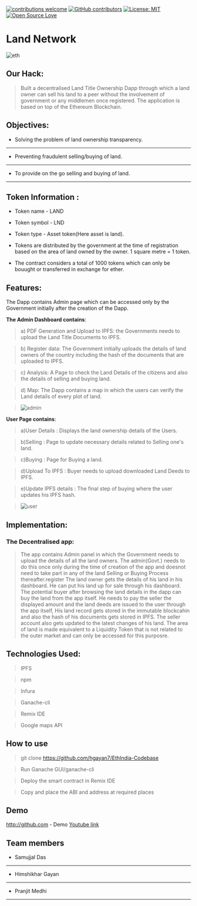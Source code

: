 [![contributions welcome](https://img.shields.io/badge/contributions-welcome-brightgreen.svg?style=flat)](https://github.com/hgayan7/EthIndia-Codebase/issues)
[![GitHub contributors](https://img.shields.io/github/contributors/Naereen/StrapDown.js.svg)](https://github.com/hgayan7/EthIndia-Codebase/graphs/contributors/)
[![License: MIT](https://img.shields.io/badge/License-MIT-yellow.svg)](https://github.com/hgayan7/EthIndia-Codebase/blob/master/LICENSE)
[![Open Source Love](https://badges.frapsoft.com/os/v1/open-source.svg?v=103)](https://github.com/ellerbrock/open-source-badges/)

# Land Network

![eth](https://user-images.githubusercontent.com/29502161/44681121-5506f580-aa5d-11e8-8a17-a4c779d8adaf.png)

## Our Hack:
>Built a decentralised Land Title Ownership Dapp through which a land owner can sell his land to a peer without the involvement of government or any middlemen once registered.
The application is based on top of the Ethereum Blockchain.


## Objectives:

* Solving the problem of land ownership transparency.
------------ 
* Preventing fraudulent selling/buying of land.
------------ 
* To provide on the go selling and buying of land.
------------ 
## Token Information :

* Token name - LAND

* Token symbol - LND

* Token type - Asset token(Here asset is land).

* Tokens are distributed by the government at the time of registration based on the area of land owned by the owner. 
1 square metre = 1 token.

* The contract considers a total of 1000 tokens which can only be bouught or transferred in exchange for ether.


## Features:
The Dapp contains Admin page which can be accessed only by the Government initially after the creation of the Dapp.

**The Admin Dashboard contains**:
>a) PDF Generation and Upload to IPFS: the Governments needs to upload the Land Title Documents to IPFS.

>b) Register data: The Government initially uploads the details of land owners of the country including the hash of the documents
 that are uploaded to IPFS.
 
>c) Analysis: A Page to check the Land Details of the citizens and also the details of selling and buying land.

>d) Map: The Dapp contains a map in which the users can verify the Land details of every plot of land.

>![admin](https://user-images.githubusercontent.com/34987253/44001257-4a46796c-9e4c-11e8-9fe1-f07818c2f971.png)


**User Page contains**:

>a)User Details : Displays the land ownership details of the Users.

>b)Selling : Page to update necessary details related to Selling one's land.

>c)Buying : Page for Buying a land.

>d)Upload To IPFS : Buyer needs to upload downloaded Land Deeds to IPFS.

>e)Update IPFS details : The final step of buying where the user  updates his IPFS hash.


>![user](https://user-images.githubusercontent.com/34987253/44001258-4ab275b8-9e4c-11e8-8dbd-69dbe58eda51.png)


## Implementation:
### The Decentralised app:

>The app contains Admin panel in which the Government needs to upload the details of all the land owners.
The admin(Govt.) needs to do this once only during the time of creation of the app and doesnot need to take part in any of the 
land Selling or Buying Process thereafter.register
The land owner gets the details of his land in his dashboard.
He can put his land up for sale through his dashboard.
The potential buyer after browsing the land details in the dapp can buy the land
from the app itself.
He needs to pay the seller the displayed amount and the land deeds are  issued to the
user through the app itself,
His land record gets stored in the immutable blockcahin and also the hash of his documents gets stored in IPFS.
The seller account also gets updated to the latest changes of his land.
The area of land is made equivalent to a Liquidity Token that is not related to the outer market and can only be accessed for this purposre.

## Technologies Used:
> IPFS

> npm

> Infura

> Ganache-cli

> Remix IDE

> Google maps API

## How to use


> git clone https://github.com/hgayan7/EthIndia-Codebase

> Run Ganache GUI/ganache-cli

> Deploy the smart contract in Remix IDE

> Copy and place the ABI and address at required places 

## Demo
http://github.com - Demo
[Youtube link](https://www.youtube.com/watch?v=5oc1Clsxxzw)

## Team members 

* Samujjal Das
------------ 
* Himshikhar Gayan
------------ 
* Pranjit Medhi
------------ 
